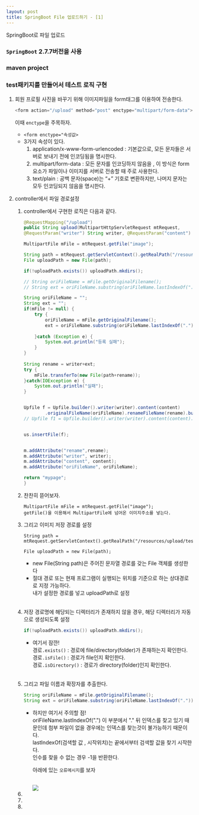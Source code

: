 ```yaml
---
layout: post
title: SpringBoot File 업로드하기 - [1]
---
```



SpringBoot로 파일 업로드

### `SpringBoot` 2.7.7버전을 사용
### maven project
### test패키지를 만들어서 테스트 로직 구현


1. 회원 프로필 사진을 바꾸기 위해 이미지파일을 form태그를 이용하여 전송한다.
    ```java
    <form action="/upload" method="post" enctype="multipart/form-data">
    ```
    이때 `enctype`을 주목하자.
    - `<form enctype="속성값>`
    - 3가지 속성이 있다.
        1. application/x-www-form-urlencoded : 기본값으로, 모든 문자들은 서버로 보내기 전에 인코딩됨을 명시한다.
        2. multipart/form-data : 모든 문자를 인코딩하지 않음을 , 이 방식은 form 요소가 파일이나 이미지를 서버로 전송할 때 주로 사용한다.
        3. text/plain : 공백 문자(space)는 “+” 기호로 변환하지만, 나머지 문자는 모두 인코딩되지 않음을 명시한다.
        
2. controller에서 파일 경로설정  
    1. controller에서 구현한 로직은 다음과 같다.
    
        ```java
        @RequestMapping("/upload")
        public String upload(MultipartHttpServletRequest mtRequest, 
        @RequestParam("writer") String writer, @RequestParam("content") String content,Model m) {
        
        MultipartFile mFile = mtRequest.getFile("image");
        
		String path = mtRequest.getServletContext().getRealPath("/resources/upload/test/");
		File uploadPath = new File(path);
		
		if(!uploadPath.exists()) uploadPath.mkdirs();
		
		// String oriFileName = mFile.getOriginalFilename();
		// String ext = oriFileName.substring(oriFileName.lastIndexOf("."));
		
		String oriFileName = "";
		String ext = "";
		if(mFile != null) {
			try {
				oriFileName = mFile.getOriginalFilename();
				ext = oriFileName.substring(oriFileName.lastIndexOf("."));
				
			}catch (Exception e) {
				System.out.println("등록 실패");
			}
		}
				
		String rename = writer+ext;
		try {
			mFile.transferTo(new File(path+rename));
		}catch(IOException e) {
			System.out.println("실패");
		}
		
		
		Upfile f = Upfile.builder().writer(writer).content(content)
				.originalFileName(oriFileName).renameFileName(rename).build();
		// Upfile f1 = Upfile.builder().writer(writer).content(content).build();
	
		
		us.insertFile(f);
		
		
		m.addAttribute("rename",rename);
		m.addAttribute("writer", writer);
		m.addAttribute("content", content);
		m.addAttribute("oriFileName", oriFileName);
		
		return "mypage";
	    }
        ```
    2. 찬찬히 뜯어보자.
        ```
        MultipartFile mFile = mtRequest.getFile("image");
        getFile()을 이용해서 MultipartFile에 넘어온 이미지주소를 넣는다.
        ```    
    3. 그리고 이미지 저장 경로를 설정
        ```
        String path = mtRequest.getServletContext().getRealPath("/resources/upload/test/");
    
        File uploadPath = new File(path);
        ```
        - new File(String path)은 주어진 문자열 경로를 갖는 File 객체를 생성한다
        - 절대 경로 또는 현재 프로그램이 실행되는 위치를 기준으로 하는 상대경로로 지정 가능하다.<br>
          내가 설정한 경로를 넣고 uploadPath로 설정
        <br>
    4. 저장 경로명에 해당되는 디렉터리가 존재하지 않을 경우, 해당 디렉터리가 자동으로 생성되도록 설정
    	<br>
    	```java
        if(!uploadPath.exists()) uploadPath.mkdirs();
        ```
        - 여기서 잠깐! <br>
       		경로`.exists()` : 경로에 file/directory(folder)가 존재하는지 확인한다. <br>
        	경로`.isFile()` : 경로가 file인지 확인한다. <br>
        	경로`.isDirectory()` : 경로가 directory(folder)인지 확인한다. <br>
		<br>	
    5. 그리고 파일 이름과 확장자를 추출한다.
    
    	```java
		String oriFileName = mFile.getOriginalFilename();
		String ext = oriFileName.substring(oriFileName.lastIndexOf("."));
		```
		- 하지만 여기서 주의할 점! <br>
			oriFileName.lastIndexOf(".") 이 부분에서 "." 뒤 인덱스를 찾고 있기 때문인데 첨부 파일이 없을 경우에는 인덱스를 찾는것이 불가능하기 때문이다.<br>
			lastIndexOf(검색할 값 , 시작위치)는 끝에서부터 검색할 값을 찾기 시작한다.<br>
			인수를 찾을 수 없는 경우 -1을 반환한다.<br>
		
			아래에 있는 `오류메시지`를 보자<br>
			
			<br>
			<image src="https://user-images.githubusercontent.com/107177133/212882308-9a530a0b-f89d-468e-9d8f-04f25a8146bd.png"/>
    6. 
    8. 
    	
	
    7. 
        


